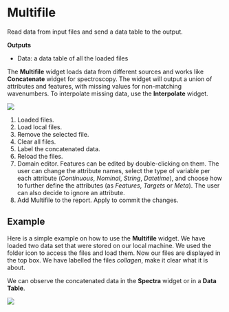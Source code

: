 Multifile
=========

Read data from input files and send a data table to the output.

**Outputs**

- Data: a data table of all the loaded files

The **Multifile** widget loads data from different sources and works like **Concatenate** widget for spectroscopy. The widget will output a union of attributes and features, with missing values for non-matching wavenumbers. To interpolate missing data, use the **Interpolate** widget.

![](images/Multifile-stamped.png)

1. Loaded files.
2. Load local files.
3. Remove the selected file.
4. Clear all files.
5. Label the concatenated data.
6. Reload the files.
7. Domain editor. Features can be edited by double-clicking on them. The user can change the attribute names, select the type of variable per each attribute (*Continuous*, *Nominal*, *String*, *Datetime*), and choose how to further define the attributes (as *Features*, *Targets* or *Meta*). The user can also decide to ignore an attribute.
8. Add Multifile to the report. Apply to commit the changes.

Example
-------

Here is a simple example on how to use the **Multifile** widget. We have loaded two data set that were stored on our local machine. We used the folder icon to access the files and load them. Now our files are displayed in the top box. We have labelled the files *collagen*, make it clear what it is about.

We can observe the concatenated data in the **Spectra** widget or in a **Data Table**.

![](images/Multifile-Example.png)
